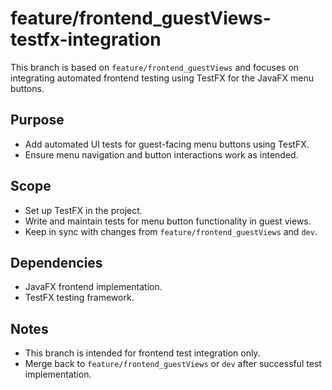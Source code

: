 # feature/frontend_guestViews-testfx-integration

This branch is based on `feature/frontend_guestViews` and focuses on integrating automated frontend testing using TestFX for the JavaFX menu buttons.

## Purpose
- Add automated UI tests for guest-facing menu buttons using TestFX.
- Ensure menu navigation and button interactions work as intended.

## Scope
- Set up TestFX in the project.
- Write and maintain tests for menu button functionality in guest views.
- Keep in sync with changes from `feature/frontend_guestViews` and `dev`.

## Dependencies
- JavaFX frontend implementation.
- TestFX testing framework.

## Notes
- This branch is intended for frontend test integration only.
- Merge back to `feature/frontend_guestViews` or `dev` after successful test implementation.
